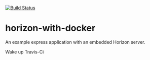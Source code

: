 [![Build Status](https://travis-ci.org/casche/horizon-with-docker.svg?branch=master)](https://travis-ci.org/casche/horizon-with-docker)

# horizon-with-docker

An example express application with an embedded Horizon server. 

Wake up Travis-Ci
